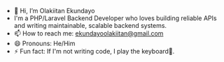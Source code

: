- 👋 Hi, I’m Olakiitan Ekundayo
- I'm a PHP/Laravel Backend Developer who loves building reliable APIs and writing maintainable, scalable backend systems.
- 📫 How to reach me: ekundayoolakiitan@gmail.com
- 😄 Pronouns: He/Him
- ⚡ Fun fact: If I'm not writing code, I play the keyboard🎹.

<!---
OlakiitanEkundayo/OlakiitanEkundayo is a ✨ special ✨ repository because its `README.md` (this file) appears on your GitHub profile.
You can click the Preview link to take a look at your changes.
--->
